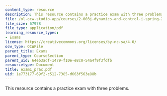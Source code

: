 ```yaml
---
content_type: resource
description: This resource contains a practice exam with three problems.
file: /ol-ocw-studio-app/courses/2-003j-dynamics-and-control-i-spring-2007/1e77317769f2c5127385d663f563e88b_exam1_prac.pdf
file_size: 67978
file_type: application/pdf
learning_resource_types:
- Exams
license: https://creativecommons.org/licenses/by-nc-sa/4.0/
ocw_type: OCWFile
parent_title: Exams
parent_type: CourseSection
parent_uid: 64eb3adf-1479-f10e-e8c0-54a4f9f3fdfb
resourcetype: Document
title: exam1_prac.pdf
uid: 1e773177-69f2-c512-7385-d663f563e88b
---
```

This resource contains a practice exam with three problems.